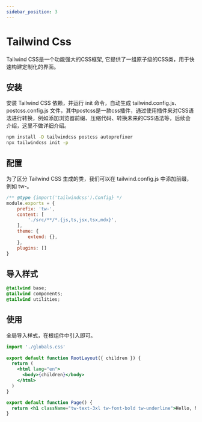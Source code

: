 ```yaml
---
sidebar_position: 3
---
```



# Tailwind Css
Tailwind CSS是一个功能强大的CSS框架, 它提供了一组原子级的CSS类，用于快速构建定制化的界面。


## 安装
安装 Tailwind CSS 依赖，并运行 init 命令，自动生成 tailwind.config.js、 postcss.config.js 文件，其中postcss是一款css插件，通过使用插件来对CSS语法进行转换，例如添加浏览器前缀、压缩代码、转换未来的CSS语法等，后续会介绍，这里不做详细介绍。
```bash
npm install -D tailwindcss postcss autoprefixer
npx tailwindcss init -p
```


## 配置
为了区分 Tailwind CSS 生成的类，我们可以在 tailwind.config.js 中添加前缀，例如 tw-。
```js title="tailwind.config.js"
/** @type {import('tailwindcss').Config} */
module.exports = {
    prefix: 'tw-',
    content: [
        './src/**/*.{js,ts,jsx,tsx,mdx}',
    ],
    theme: {
        extend: {},
    },
    plugins: []
}
```


## 导入样式
```css title="src/styles/globals.css"
@tailwind base;
@tailwind components;
@tailwind utilities;
```


## 使用
全局导入样式，在根组件中引入即可。
```jsx title="app/layout.jsx"
import './globals.css'
 
export default function RootLayout({ children }) {
  return (
    <html lang="en">
      <body>{children}</body>
    </html>
  )
}
```
```jsx title="app/page.jsx"
export default function Page() {
  return <h1 className="tw-text-3xl tw-font-bold tw-underline">Hello, Next.js!</h1>
}
```